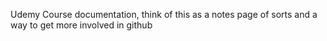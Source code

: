 Udemy Course documentation, think of this as a notes page of sorts and a way to get more involved in github

